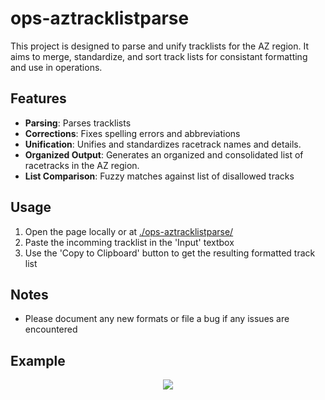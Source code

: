 # ops-aztracklistparse

This project is designed to parse and unify tracklists for the AZ region. It aims to merge, standardize, and sort track lists for consistant formatting and use in operations.


## Features

- **Parsing**: Parses tracklists
- **Corrections**: Fixes spelling errors and abbreviations
- **Unification**: Unifies and standardizes racetrack names and details.
- **Organized Output**: Generates an organized and consolidated list of racetracks in the AZ region.
- **List Comparison**: Fuzzy matches against list of disallowed tracks


## Usage

1. Open the page locally or at [./ops-aztracklistparse/](https://shawnb-fanduel.github.io/ops-aztracklistparse/)
2. Paste the incomming tracklist in the 'Input' textbox
3. Use the 'Copy to Clipboard' button to get the resulting formatted track list


## Notes

- Please document any new formats or file a bug if any issues are encountered

## Example

<div align="center">
	<img src="https://raw.githubusercontent.com/shawnb-fanduel/ops-aztracklistparse.ahk/master/example.png"/>
</div>
